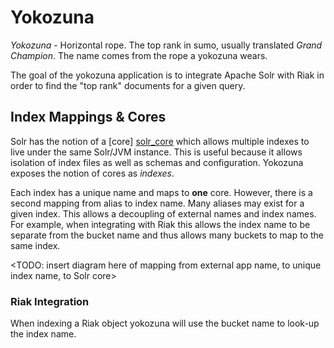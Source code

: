 Yokozuna
==========

_Yokozuna_ - Horizontal rope.  The top rank in sumo, usually
translated _Grand Champion_.  The name comes from the rope a yokozuna
wears.

The goal of the yokozuna application is to integrate Apache Solr with
Riak in order to find the "top rank" documents for a given query.


Index Mappings & Cores
----------

Solr has the notion of a [core] [solr_core] which allows multiple
indexes to live under the same Solr/JVM instance.  This is useful
because it allows isolation of index files as well as schemas and
configuration.  Yokozuna exposes the notion of cores as _indexes_.

Each index has a unique name and maps to **one** core.  However, there
is a second mapping from alias to index name.  Many aliases may exist
for a given index.  This allows a decoupling of external names and
index names.  For example, when integrating with Riak this allows the
index name to be separate from the bucket name and thus allows many
buckets to map to the same index.

<TODO: insert diagram here of mapping from external app name, to
unique index name, to Solr core>

### Riak Integration

When indexing a Riak object yokozuna will use the bucket name to
look-up the index name.

[solr_core]: http://wiki.apache.org/solr/CoreAdmin
